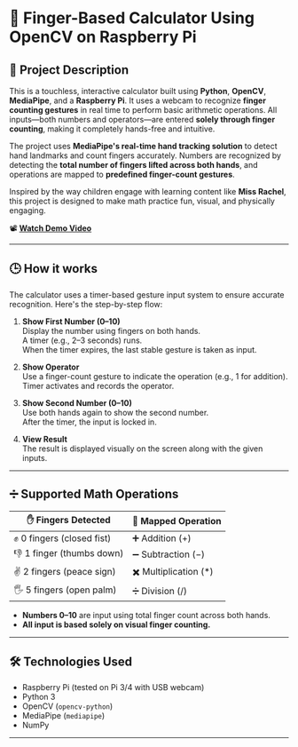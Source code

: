 # 🧮 Finger-Based Calculator Using OpenCV on Raspberry Pi

## 📌 Project Description

This is a touchless, interactive calculator built using **Python**, **OpenCV**, **MediaPipe**, and a **Raspberry Pi**. It uses a webcam to recognize **finger counting gestures** in real time to perform basic arithmetic operations. All inputs—both numbers and operators—are entered **solely through finger counting**, making it completely hands-free and intuitive.

The project uses **MediaPipe's real-time hand tracking solution** to detect hand landmarks and count fingers accurately. Numbers are recognized by detecting the **total number of fingers lifted across both hands**, and operations are mapped to **predefined finger-count gestures**.

Inspired by the way children engage with learning content like **Miss Rachel**, this project is designed to make math practice fun, visual, and physically engaging. 


📽️ **[Watch Demo Video](https://drive.google.com/file/d/178CVBzBMGe8PC25os6muF-VEIGARWwdc/view?usp=sharing)**

---


## 🕒 How it works

The calculator uses a timer-based gesture input system to ensure accurate recognition. Here's the step-by-step flow:

1. **Show First Number (0–10)**  
   Display the number using fingers on both hands.  
   A timer (e.g., 2–3 seconds) runs.  
   When the timer expires, the last stable gesture is taken as input.

2. **Show Operator**  
   Use a finger-count gesture to indicate the operation (e.g., 1 for addition).  
   Timer activates and records the operator.

3. **Show Second Number (0–10)**  
   Use both hands again to show the second number.  
   After the timer, the input is locked in.

4. **View Result**  
   The result is displayed visually on the screen along with the given inputs.

---

## ➗ Supported Math Operations

 ✋ Fingers Detected        | 🔣 Mapped Operation   |
|---------------------------|----------------------  |
| ✊ 0 fingers (closed fist) | ➕ Addition (+)      |
| 👎 1 finger (thumbs down) | ➖ Subtraction (−)    |
| ✌️ 2 fingers (peace sign) | ✖️ Multiplication (*) |
| 🖐️ 5 fingers (open palm)  | ➗ Division (/)       |

- **Numbers 0–10** are input using total finger count across both hands.
- **All input is based solely on visual finger counting.**

---

## 🛠️ Technologies Used

- Raspberry Pi (tested on Pi 3/4 with USB webcam)
- Python 3
- OpenCV (`opencv-python`)
- MediaPipe (`mediapipe`)
- NumPy

---


